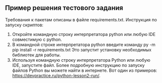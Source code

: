 ## Пример решения тестового задания

Требования к пакетам описаны в файле requirements.txt.
Инструкция по запуску скриптов:
1. Откройте командную строку интерпретатора python или любую IDE совместимую с python.
2. В командной строке интерпретатора python введите команду py -m pip install -r requirements.txt Это запустит установку необходимых библиотек для работы.
3. Используя командную строку интерпретатора Python или любую IDE, запустите файл. Более подробную инструкцию по запуску файлов Python вы можете найти в интернете. Вот один из примеров: https://devpractice.ru/python-lesson2-run/.